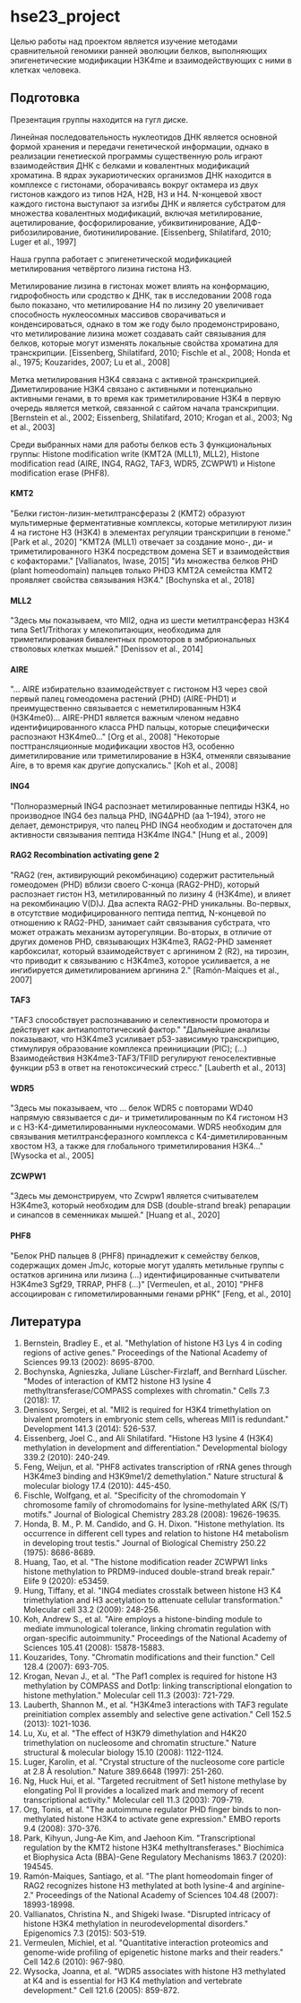 # hse23_project

Целью работы над проектом является изучение методами сравнительной геномики ранней эволюции белков, выполняющих эпигенетические модификации H3K4me и взаимодействующих с ними в клетках человека.

## Подготовка
Презентация группы находится на гугл диске.

Линейная последовательность нуклеотидов ДНК является основной формой хранения и передачи генетической информации, однако в реализации генетиеской программы существенную роль играют взаимодействия ДНК с белками и ковалентных модификаций хроматина. В ядрах эукариотических организмов ДНК находится в комплексе с гистонами, оборачиваясь вокруг октамера из двух гистонов каждого из типов H2A, H2B, H3 и H4. N-концевой хвост каждого гистона выступают за изгибы ДНК и является субстратом для множества ковалентных модификаций, включая метилирование, ацетилирование, фосфорилирование, убиквитинирование, АДФ-рибозилирование, биотинилирование. [Eissenberg, Shilatifard, 2010; Luger et al., 1997]

Наша группа работает с эпигенетической модификацией метилирования четвёртого лизина гистона H3.

Метилирование лизина в гистонах может влиять на конформацию, гидрофобность или сродство к ДНК, так в исследовании 2008 года было показано, что метилирование H4 по лизину 20 увеличивает способность нуклеосомных массивов сворачиваться и конденсироваться, однако в том же году было продемонстрировано, что метилирование лизина может создавать сайт связывания для белков, которые могут изменять локальные свойства хроматина для транскрипции. [Eissenberg, Shilatifard, 2010; Fischle et al., 2008; Honda et al., 1975; Kouzarides, 2007; Lu et al., 2008]

Метка метилирования H3K4 связана с активной транскрипцией. Диметилирование H3K4 связано с активными и потенциально активными генами, в то время как триметилирование H3K4 в первую очередь является меткой, связанной с сайтом начала транскрипции. [Bernstein et al., 2002; Eissenberg, Shilatifard, 2010; Krogan et al., 2003; Ng et al., 2003]

Среди выбранных нами для работы белков есть 3 функциональных группы: Histone modification write (KMT2A (MLL1), MLL2), Histone modification read (AIRE, ING4, RAG2, TAF3, WDR5, ZCWPW1) и Histone modification erase (PHF8).

#### KMT2
"Белки гистон-лизин-метилтрансферазы 2 (KMT2) образуют мультимерные ферментативные комплексы, которые метилируют лизин 4 на гистоне H3 (H3K4) в элементах регуляции транскрипции в геноме." [Park et al., 2020] "KMT2A (MLL1) отвечает за создание моно-, ди- и триметилированного H3K4 посредством домена SET и взаимодействия с кофакторами." [Vallianatos, Iwase, 2015] "Из множества белков PHD (plant homeodomain) пальцев только PHD3 KMT2A семейства KMT2 проявляет свойства связывания H3K4." [Bochynska et al., 2018]
#### MLL2
"Здесь мы показываем, что Mll2, одна из шести метилтрансфераз H3K4 типа Set1/Trithorax у млекопитающих, необходима для триметилирования бивалентных промоторов в эмбриональных стволовых клетках мышей." [Denissov et al., 2014]
#### AIRE
"... AIRE избирательно взаимодействует с гистоном H3 через свой первый палец гомеодомена растений (PHD) (AIRE-PHD1) и преимущественно связывается с неметилированным H3K4 (H3K4me0)... AIRE-PHD1 является важным членом недавно идентифицированного класса PHD пальцы, которые специфически распознают H3K4me0…" [Org et al., 2008] "Некоторые посттрансляционные модификации хвостов H3, особенно диметилирование или триметилирование в H3K4, отменяли связывание Aire, в то время как другие допускались." [Koh et al., 2008]
#### ING4
"Полноразмерный ING4 распознает метилированные пептиды H3K4, но производное ING4 без пальца PHD, ING4ΔPHD (aa 1–194), этого не делает, демонстрируя, что палец PHD ING4 необходим и достаточен для активности связывания пептида H3K4me ING4." [Hung et al., 2009]
#### RAG2 Recombination activating gene 2
"RAG2 (ген, активирующий рекомбинацию) содержит растительный гомеодомен (PHD) вблизи своего C-конца (RAG2-PHD), который распознает гистон H3, метилированный по лизину 4 (H3K4me), и влияет на рекомбинацию V(D)J. Два аспекта RAG2-PHD уникальны. Во-первых, в отсутствие модифицированного пептида пептид, N-концевой по отношению к RAG2-PHD, занимает сайт связывания субстрата, что может отражать механизм ауторегуляции. Во-вторых, в отличие от других доменов PHD, связывающих H3K4me3, RAG2-PHD заменяет карбоксилат, который взаимодействует с аргинином 2 (R2), на тирозин, что приводит к связыванию с H3K4me3, которое усиливается, а не ингибируется диметилированием аргинина 2." [Ramón-Maiques et al., 2007]
#### TAF3
"TAF3 способствует распознаванию и селективности промотора и действует как антиапоптотический фактор." "Дальнейшие анализы показывают, что H3K4me3 усиливает р53-зависимую транскрипцию, стимулируя образование комплекса преинициации (PIC); (…) Взаимодействия H3K4me3-TAF3/TFIID регулируют геноселективные функции p53 в ответ на генотоксический стресс." [Lauberth et al., 2013]
#### WDR5
"Здесь мы показываем, что … белок WDR5 с повторами WD40 напрямую связывается с ди- и триметилированным по K4 гистоном H3 и с H3-K4-диметилированными нуклеосомами. WDR5 необходим для связывания метилтрансферазного комплекса с K4-диметилированным хвостом H3, а также для глобального триметилирования H3K4…" [Wysocka et al., 2005]
#### ZCWPW1
"Здесь мы демонстрируем, что Zcwpw1 является считывателем H3K4me3, который необходим для DSB (double-strand break) репарации и синапсов в семенниках мышей." [Huang et al., 2020]
#### PHF8
"Белок PHD пальцев 8 (PHF8) принадлежит к семейству белков, содержащих домен JmJc, которые могут удалять метильные группы с остатков аргинина или лизина (…) идентифицированные считыватели H3K4me3 Sgf29, TRRAP, PHF8 (…)" [Vermeulen, et al., 2010] "PHF8 ассоциирован с гипометилированными генами рРНК" [Feng, et al., 2010]

## Литература
1. Bernstein, Bradley E., et al. "Methylation of histone H3 Lys 4 in coding regions of active genes." Proceedings of the National Academy of Sciences 99.13 (2002): 8695-8700.
2. Bochynska, Agnieszka, Juliane Lüscher-Firzlaff, and Bernhard Lüscher. "Modes of interaction of KMT2 histone H3 lysine 4 methyltransferase/COMPASS complexes with chromatin." Cells 7.3 (2018): 17.
3. Denissov, Sergei, et al. "Mll2 is required for H3K4 trimethylation on bivalent promoters in embryonic stem cells, whereas Mll1 is redundant." Development 141.3 (2014): 526-537.
4. Eissenberg, Joel C., and Ali Shilatifard. "Histone H3 lysine 4 (H3K4) methylation in development and differentiation." Developmental biology 339.2 (2010): 240-249.
5. Feng, Weijun, et al. "PHF8 activates transcription of rRNA genes through H3K4me3 binding and H3K9me1/2 demethylation." Nature structural & molecular biology 17.4 (2010): 445-450.
6. Fischle, Wolfgang, et al. "Specificity of the chromodomain Y chromosome family of chromodomains for lysine-methylated ARK (S/T) motifs." Journal of Biological Chemistry 283.28 (2008): 19626-19635.
7. Honda, B. M., P. M. Candido, and G. H. Dixon. "Histone methylation. Its occurrence in different cell types and relation to histone H4 metabolism in developing trout testis." Journal of Biological Chemistry 250.22 (1975): 8686-8689.
8. Huang, Tao, et al. "The histone modification reader ZCWPW1 links histone methylation to PRDM9-induced double-strand break repair." Elife 9 (2020): e53459.
9. Hung, Tiffany, et al. "ING4 mediates crosstalk between histone H3 K4 trimethylation and H3 acetylation to attenuate cellular transformation." Molecular cell 33.2 (2009): 248-256.
10. Koh, Andrew S., et al. "Aire employs a histone-binding module to mediate immunological tolerance, linking chromatin regulation with organ-specific autoimmunity." Proceedings of the National Academy of Sciences 105.41 (2008): 15878-15883.
11. Kouzarides, Tony. "Chromatin modifications and their function." Cell 128.4 (2007): 693-705.
12. Krogan, Nevan J., et al. "The Paf1 complex is required for histone H3 methylation by COMPASS and Dot1p: linking transcriptional elongation to histone methylation." Molecular cell 11.3 (2003): 721-729.
13. Lauberth, Shannon M., et al. "H3K4me3 interactions with TAF3 regulate preinitiation complex assembly and selective gene activation." Cell 152.5 (2013): 1021-1036.
14. Lu, Xu, et al. "The effect of H3K79 dimethylation and H4K20 trimethylation on nucleosome and chromatin structure." Nature structural & molecular biology 15.10 (2008): 1122-1124.
15. Luger, Karolin, et al. "Crystal structure of the nucleosome core particle at 2.8 Å resolution." Nature 389.6648 (1997): 251-260.
16. Ng, Huck Hui, et al. "Targeted recruitment of Set1 histone methylase by elongating Pol II provides a localized mark and memory of recent transcriptional activity." Molecular cell 11.3 (2003): 709-719.
17. Org, Tonis, et al. "The autoimmune regulator PHD finger binds to non‐methylated histone H3K4 to activate gene expression." EMBO reports 9.4 (2008): 370-376.
18. Park, Kihyun, Jung-Ae Kim, and Jaehoon Kim. "Transcriptional regulation by the KMT2 histone H3K4 methyltransferases." Biochimica et Biophysica Acta (BBA)-Gene Regulatory Mechanisms 1863.7 (2020): 194545.
19. Ramón-Maiques, Santiago, et al. "The plant homeodomain finger of RAG2 recognizes histone H3 methylated at both lysine-4 and arginine-2." Proceedings of the National Academy of Sciences 104.48 (2007): 18993-18998.
20. Vallianatos, Christina N., and Shigeki Iwase. "Disrupted intricacy of histone H3K4 methylation in neurodevelopmental disorders." Epigenomics 7.3 (2015): 503-519.
21. Vermeulen, Michiel, et al. "Quantitative interaction proteomics and genome-wide profiling of epigenetic histone marks and their readers." Cell 142.6 (2010): 967-980.
22. Wysocka, Joanna, et al. "WDR5 associates with histone H3 methylated at K4 and is essential for H3 K4 methylation and vertebrate development." Cell 121.6 (2005): 859-872.

